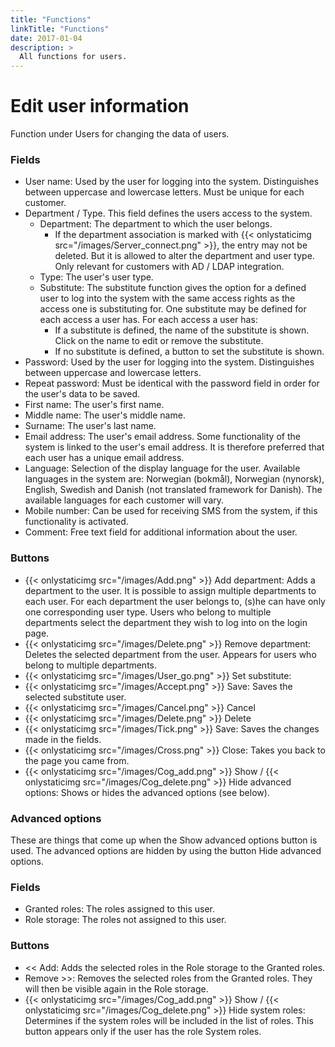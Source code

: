 ```yaml
---
title: "Functions"
linkTitle: "Functions"
date: 2017-01-04
description: >
  All functions for users.
---
```

# Edit user information

Function under Users for changing the data of users.

### Fields

- User name: Used by the user for logging into the system. Distinguishes between uppercase and lowercase letters. Must be unique for each customer.
- Department / Type. This field defines the users access to the system.
  - Department: The department to which the user belongs.
    - If the department association is marked with {{< onlystaticimg src="/images/Server_connect.png" >}}, the entry may not be deleted. But it is allowed to alter the department and user type. Only relevant for customers with AD / LDAP integration.
  - Type: The user's user type.
  - Substitute: The substitute function gives the option for a defined user to log into the system with the same access rights as the access one is substituting for. One substitute may be defined for each access a user has. For each access a user has:
    - If a substitute is defined, the name of the substitute is shown. Click on the name to edit or remove the substitute.
    - If no substitute is defined, a button to set the substitute is shown.
- Password: Used by the user for logging into the system. Distinguishes between uppercase and lowercase letters.
- Repeat password: Must be identical with the password field in order for the user's data to be saved.
- First name: The user's first name.
- Middle name: The user's middle name.
- Surname: The user's last name.
- Email address: The user's email address. Some functionality of the system is linked to the user's email address. It is therefore preferred that each user has a unique email address.
- Language: Selection of the display language for the user. Available languages in the system are: Norwegian (bokmål), Norwegian (nynorsk), English, Swedish and Danish (not translated framework for Danish). The available languages for each customer will vary.
- Mobile number: Can be used for receiving SMS from the system, if this functionality is activated.
- Comment: Free text field for additional information about the user.

### Buttons

- {{< onlystaticimg src="/images/Add.png" >}} Add department: Adds a department to the user. It is possible to assign multiple departments to each user. For each department the user belongs to, (s)he can have only one corresponding user type. Users who belong to multiple departments select the department they wish to log into on the login page.
- {{< onlystaticimg src="/images/Delete.png" >}} Remove department: Deletes the selected department from the user. Appears for users who belong to multiple departments.
- {{< onlystaticimg src="/images/User_go.png" >}} Set substitute:
- {{< onlystaticimg src="/images/Accept.png" >}} Save: Saves the selected substitute user.
- {{< onlystaticimg src="/images/Cancel.png" >}} Cancel
- {{< onlystaticimg src="/images/Delete.png" >}} Delete
- {{< onlystaticimg src="/images/Tick.png" >}} Save: Saves the changes made in the fields.
- {{< onlystaticimg src="/images/Cross.png" >}} Close: Takes you back to the page you came from.
- {{< onlystaticimg src="/images/Cog_add.png" >}} Show / {{< onlystaticimg src="/images/Cog_delete.png" >}} Hide advanced options: Shows or hides the advanced options (see below).

### Advanced options

These are things that come up when the Show advanced options button is used. The advanced options are hidden by using the button Hide advanced options.

### Fields

- Granted roles: The roles assigned to this user.
- Role storage: The roles not assigned to this user.

### Buttons

- << Add: Adds the selected roles in the Role storage to the Granted roles.
- Remove >>: Removes the selected roles from the Granted roles. They will then be visible again in the Role storage.
- {{< onlystaticimg src="/images/Cog_add.png" >}} Show / {{< onlystaticimg src="/images/Cog_delete.png" >}} Hide system roles: Determines if the system roles will be included in the list of roles. This button appears only if the user has the role System roles.
